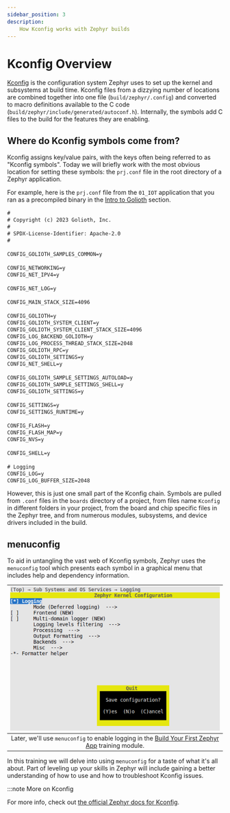 ```yaml
---
sidebar_position: 3
description:
    How Kconfig works with Zephyr builds
---
```


# Kconfig Overview

[Kconfig](https://docs.zephyrproject.org/latest/build/kconfig/index.html) is the
configuration system Zephyr uses to set up the kernel and subsystems at build
time. Kconfig files from a dizzying number of locations are combined together
into one file (`build/zephyr/.config`) and converted to macro definitions
available to the C code (`build/zephyr/include/generated/autoconf.h`).
Internally, the symbols add C files to the build for the features they are
enabling.

## Where do Kconfig symbols come from?

Kconfig assigns key/value pairs, with the keys often being referred to as
"Kconfig symbols". Today we will briefly work with the most obvious location for
setting these symbols: the `prj.conf` file in the root directory of a Zephyr
application.

For example, here is the `prj.conf` file from the `01_IOT` application that you
ran as a precompiled binary in the [Intro to Golioth](/docs/golioth-exploration)
section.

```
#
# Copyright (c) 2023 Golioth, Inc.
#
# SPDX-License-Identifier: Apache-2.0
#

CONFIG_GOLIOTH_SAMPLES_COMMON=y

CONFIG_NETWORKING=y
CONFIG_NET_IPV4=y

CONFIG_NET_LOG=y

CONFIG_MAIN_STACK_SIZE=4096

CONFIG_GOLIOTH=y
CONFIG_GOLIOTH_SYSTEM_CLIENT=y
CONFIG_GOLIOTH_SYSTEM_CLIENT_STACK_SIZE=4096
CONFIG_LOG_BACKEND_GOLIOTH=y
CONFIG_LOG_PROCESS_THREAD_STACK_SIZE=2048
CONFIG_GOLIOTH_RPC=y
CONFIG_GOLIOTH_SETTINGS=y
CONFIG_NET_SHELL=y

CONFIG_GOLIOTH_SAMPLE_SETTINGS_AUTOLOAD=y
CONFIG_GOLIOTH_SAMPLE_SETTINGS_SHELL=y
CONFIG_GOLIOTH_SETTINGS=y

CONFIG_SETTINGS=y
CONFIG_SETTINGS_RUNTIME=y

CONFIG_FLASH=y
CONFIG_FLASH_MAP=y
CONFIG_NVS=y

CONFIG_SHELL=y

# Logging
CONFIG_LOG=y
CONFIG_LOG_BUFFER_SIZE=2048
```

However, this is just one small part of the Kconfig chain. Symbols are pulled
from `.conf` files in the `boards` directory of a project, from files name
`Kconfig` in different folders in your project, from the board and chip specific
files in the Zephyr tree, and from numerous modules, subsystems, and device
drivers included in the build.

## menuconfig

To aid in untangling the vast web of Kconfig symbols, Zephyr uses the
`menuconfig` tool which presents each symbol in a graphical menu that includes
help and dependency information.

| ![Using menuconfig to adjust Kconfig symbols](../02_helloworld/assets/menuconfig-select-logging-and-save.jpg) |
|:--:|
| Later, we'll use `menuconfig` to enable logging in the [Build Your First Zephyr App](../helloworld) training module. |

In this training we will delve into using `menuconfig` for a taste of what it's
all about. Part of leveling up your skills in Zephyr will include gaining a
better understanding of how to use and how to troubleshoot Kconfig issues.

:::note More on Kconfig

For more info, check out [the official Zephyr docs for
Kconfig](https://docs.zephyrproject.org/latest/build/kconfig/index.html).
